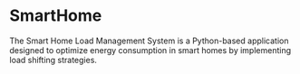 # SmartHome
The Smart Home Load Management System is a Python-based application designed to optimize energy consumption in smart homes by implementing load shifting strategies.
